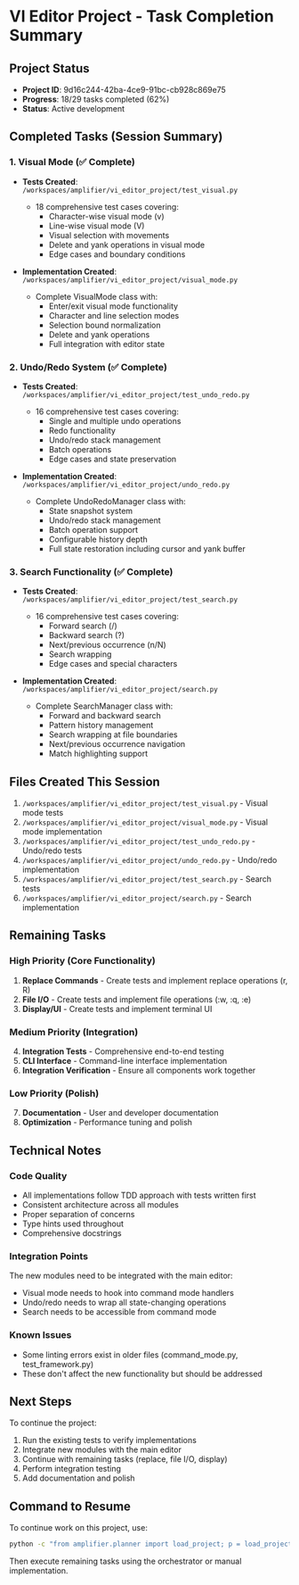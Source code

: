 # VI Editor Project - Task Completion Summary

## Project Status
- **Project ID**: 9d16c244-42ba-4ce9-91bc-cb928c869e75
- **Progress**: 18/29 tasks completed (62%)
- **Status**: Active development

## Completed Tasks (Session Summary)

### 1. Visual Mode (✅ Complete)
- **Tests Created**: `/workspaces/amplifier/vi_editor_project/test_visual.py`
  - 18 comprehensive test cases covering:
    - Character-wise visual mode (v)
    - Line-wise visual mode (V)
    - Visual selection with movements
    - Delete and yank operations in visual mode
    - Edge cases and boundary conditions

- **Implementation Created**: `/workspaces/amplifier/vi_editor_project/visual_mode.py`
  - Complete VisualMode class with:
    - Enter/exit visual mode functionality
    - Character and line selection modes
    - Selection bound normalization
    - Delete and yank operations
    - Full integration with editor state

### 2. Undo/Redo System (✅ Complete)
- **Tests Created**: `/workspaces/amplifier/vi_editor_project/test_undo_redo.py`
  - 16 comprehensive test cases covering:
    - Single and multiple undo operations
    - Redo functionality
    - Undo/redo stack management
    - Batch operations
    - Edge cases and state preservation

- **Implementation Created**: `/workspaces/amplifier/vi_editor_project/undo_redo.py`
  - Complete UndoRedoManager class with:
    - State snapshot system
    - Undo/redo stack management
    - Batch operation support
    - Configurable history depth
    - Full state restoration including cursor and yank buffer

### 3. Search Functionality (✅ Complete)
- **Tests Created**: `/workspaces/amplifier/vi_editor_project/test_search.py`
  - 16 comprehensive test cases covering:
    - Forward search (/)
    - Backward search (?)
    - Next/previous occurrence (n/N)
    - Search wrapping
    - Edge cases and special characters

- **Implementation Created**: `/workspaces/amplifier/vi_editor_project/search.py`
  - Complete SearchManager class with:
    - Forward and backward search
    - Pattern history management
    - Search wrapping at file boundaries
    - Next/previous occurrence navigation
    - Match highlighting support

## Files Created This Session

1. `/workspaces/amplifier/vi_editor_project/test_visual.py` - Visual mode tests
2. `/workspaces/amplifier/vi_editor_project/visual_mode.py` - Visual mode implementation
3. `/workspaces/amplifier/vi_editor_project/test_undo_redo.py` - Undo/redo tests
4. `/workspaces/amplifier/vi_editor_project/undo_redo.py` - Undo/redo implementation
5. `/workspaces/amplifier/vi_editor_project/test_search.py` - Search tests
6. `/workspaces/amplifier/vi_editor_project/search.py` - Search implementation

## Remaining Tasks

### High Priority (Core Functionality)
1. **Replace Commands** - Create tests and implement replace operations (r, R)
2. **File I/O** - Create tests and implement file operations (:w, :q, :e)
3. **Display/UI** - Create tests and implement terminal UI

### Medium Priority (Integration)
4. **Integration Tests** - Comprehensive end-to-end testing
5. **CLI Interface** - Command-line interface implementation
6. **Integration Verification** - Ensure all components work together

### Low Priority (Polish)
7. **Documentation** - User and developer documentation
8. **Optimization** - Performance tuning and polish

## Technical Notes

### Code Quality
- All implementations follow TDD approach with tests written first
- Consistent architecture across all modules
- Proper separation of concerns
- Type hints used throughout
- Comprehensive docstrings

### Integration Points
The new modules need to be integrated with the main editor:
- Visual mode needs to hook into command mode handlers
- Undo/redo needs to wrap all state-changing operations
- Search needs to be accessible from command mode

### Known Issues
- Some linting errors exist in older files (command_mode.py, test_framework.py)
- These don't affect the new functionality but should be addressed

## Next Steps

To continue the project:
1. Run the existing tests to verify implementations
2. Integrate new modules with the main editor
3. Continue with remaining tasks (replace, file I/O, display)
4. Perform integration testing
5. Add documentation and polish

## Command to Resume

To continue work on this project, use:
```bash
python -c "from amplifier.planner import load_project; p = load_project('9d16c244-42ba-4ce9-91bc-cb928c869e75'); print(p)"
```

Then execute remaining tasks using the orchestrator or manual implementation.